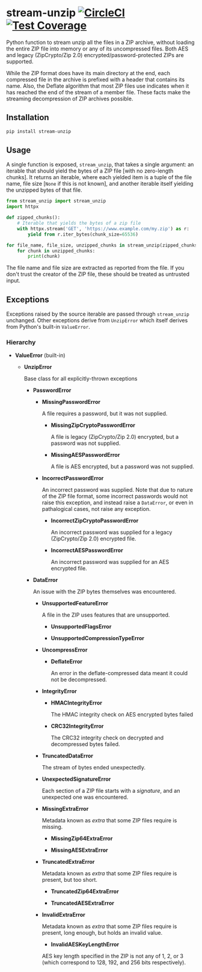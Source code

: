# stream-unzip [![CircleCI](https://circleci.com/gh/uktrade/stream-unzip.svg?style=shield)](https://circleci.com/gh/uktrade/stream-unzip) [![Test Coverage](https://api.codeclimate.com/v1/badges/02144f986cd3eecf4a0b/test_coverage)](https://codeclimate.com/github/uktrade/stream-unzip/test_coverage)

Python function to stream unzip all the files in a ZIP archive, without loading the entire ZIP file into memory or any of its uncompressed files. Both AES and legacy (ZipCrypto/Zip 2.0) encrypted/password-protected ZIPs are supported.

While the ZIP format does have its main directory at the end, each compressed file in the archive is prefixed with a header that contains its name. Also, the Deflate algorithm that most ZIP files use indicates when it has reached the end of the stream of a member file. These facts make the streaming decompression of ZIP archives possible.


## Installation

```bash
pip install stream-unzip
```


## Usage

A single function is exposed, `stream_unzip`, that takes a single argument: an iterable that should yield the bytes of a ZIP file [with no zero-length chunks]. It returns an iterable, where each yielded item is a tuple of the file name, file size [`None` if this is not known], and another iterable itself yielding the unzipped bytes of that file.

```python
from stream_unzip import stream_unzip
import httpx

def zipped_chunks():
    # Iterable that yields the bytes of a zip file
    with httpx.stream('GET', 'https://www.example.com/my.zip') as r:
        yield from r.iter_bytes(chunk_size=65536)

for file_name, file_size, unzipped_chunks in stream_unzip(zipped_chunks(), password=b'my-password'):
    for chunk in unzipped_chunks:
        print(chunk)
```

The file name and file size are extracted as reported from the file. If you don't trust the creator of the ZIP file, these should be treated as untrusted input.


## Exceptions

Exceptions raised by the source iterable are passed through `stream_unzip` unchanged. Other exceptions derive from `UnzipError` which itself derives from Python's built-in `ValueError`.

### Hierarchy

- **ValueError** (built-in)

  - **UnzipError**

    Base class for all explicitly-thrown exceptions

    - **PasswordError**

        - **MissingPasswordError**

          A file requires a password, but it was not supplied.

          - **MissingZipCryptoPasswordError**

            A file is legacy (ZipCrypto/Zip 2.0) encrypted, but a password was not supplied.

          - **MissingAESPasswordError**

            A file is AES encrypted, but a password was not supplied.

        - **IncorrectPasswordError**

          An incorrect password was supplied. Note that due to nature of the ZIP file format, some incorrect passwords would not raise this exception, and instead raise a `DataError`, or even in pathalogical cases, not raise any exception.

          - **IncorrectZipCryptoPasswordError**

            An incorrect password was supplied for a legacy (ZipCrypto/Zip 2.0) encrypted file.

          - **IncorrectAESPasswordError**

            An incorrect password was supplied for an AES encrypted file.

    - **DataError**

      An issue with the ZIP bytes themselves was encountered.

      - **UnsupportedFeatureError**

        A file in the ZIP uses features that are unsupported.

        - **UnsupportedFlagsError**

        - **UnsupportedCompressionTypeError**

      - **UncompressError**

        - **DeflateError**

          An error in the deflate-compressed data meant it could not be decompressed.

      - **IntegrityError**

        - **HMACIntegrityError**

          The HMAC integrity check on AES encrypted bytes failed

        - **CRC32IntegrityError**

          The CRC32 integrity check on decrypted and decompressed bytes failed.

      - **TruncatedDataError**

        The stream of bytes ended unexpectedly.

      - **UnexpectedSignatureError**

        Each section of a ZIP file starts with a _signature_, and an unexpected one was encountered.

      - **MissingExtraError**

        Metadata known as *extra* that some ZIP files require is missing.

        - **MissingZip64ExtraError**

        - **MissingAESExtraError**

      - **TruncatedExtraError**

        Metadata known as *extra* that some ZIP files require is present, but too short.

        - **TruncatedZip64ExtraError**

        - **TruncatedAESExtraError**

      - **InvalidExtraError**

        Metadata known as *extra* that some ZIP files require is present, long enough, but holds an invalid value.

        - **InvalidAESKeyLengthError**

        AES key length specified in the ZIP is not any of 1, 2, or 3 (which correspond to 128, 192, and 256 bits respectively).
